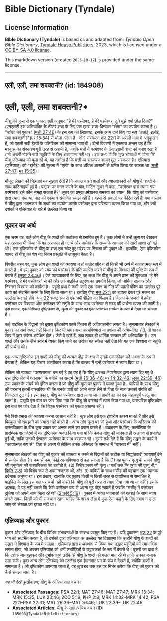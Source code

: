# Bible Dictionary (Tyndale)

## License Information

**Bible Dictionary (Tyndale)** is based on and adapted from: _Tyndale Open Bible Dictionary_, [Tyndale House Publishers](https://tyndaleopenresources.com/), 2023, which is licensed under a [CC BY-SA 4.0 license](https://creativecommons.org/licenses/by-sa/4.0/legalcode.en).

This markdown version (created `2025-10-17`) is provided under the same license.



--------------------------------

## एली, एली, लमा शबक्तनी? (id: 184908)

एली, एली, लमा शबक्तनी?\*
========================

यीशु की क्रूस से एक पुकार, सही अनुवाद "हे मेरे परमेश्वर, हे मेरे परमेश्वर, तूने मुझे क्यों छोड़ दिया?" (एनएलटी इस अभिव्यक्ति के तीसरे शब्द के लिए एक दूसरा शब्द\-विन्यास "लेमा" का उपयोग करता है।) "उपेक्षा की पुकार" ([मत्ती 27:46](https://ref.ly/Matt27:46)) के इस रूप की लिखावट, इसके अन्य दर्ज किए गए रूप "इलोई, इलोई, लमा शबक्तनी?"([मर 15:34](https://ref.ly/Mark15:34)) से थोड़ा अलग है। दोनों संस्करण [भज 22:1](https://ref.ly/Ps22:1) के अरामी भाषा में अनुकूलन हैं, जो पहली सदी ईस्वी के पलिश्तिन की सामान्य भाषा थी। दोनों विवरणों में एकमात्र अन्तर यह है कि मरकुस का संस्करण पूरी तरह से अरामी है, जबकि मत्ती ने परमेश्वर के लिए इब्रानी शब्द को बनाए रखा है (जो अरामी बोलने वाले यहूदियों के लिए असामान्य नहीं था)। इस तथ्य से कि कुछ श्रोताओं ने सोचा कि यीशु एलिय्याह को बुला रहे थे, यह दर्शाता है कि मत्ती का संस्करण शायद मूल संस्करण है। एलियास (एलिय्याह) को "इलोई" की तुलना में "एली" के साथ अधिक आसानी से भ्रमित किया जा सकता था ([मत्ती 27:47](https://ref.ly/Matt27:47); [मर 15:35](https://ref.ly/Mark15:35))। 

मौजूद लेखन की भिन्नताएं यह सुझाव देती हैं कि नकल करने वालों और व्याख्याकारों को यीशु के शब्दों के साथ कठिनाइयाँ हुई हैं। पद्यांश पर मनन करने के बाद, मार्टिन लूथर ने कहा, “परमेश्वर द्वारा त्यागा गया परमेश्वर! इसे कौन समझ सकता है?” लूथर का प्रमुख धर्मशास्त्र समस्या का बयान, कि यीशु को परमेश्वर द्वारा त्यागा गया था, पाठ की एकमात्र संभावित समझ नहीं है। बहस दो सवालों पर केंद्रित रही है: क्या वास्तव में यीशु द्वारा भजनकार के शब्दों का उपयोग करके परमेश्वर द्वारा परित्याग व्यक्त किया गया था, और क्यों दर्शकों ने एलिय्याह के बारे में उल्लेख किया था।

पुकार का अर्थ
-------------

एक चरम पर, कई लोग यीशु के शब्दों की कठोरता से प्रभावित हुए हैं। कुछ लोगों ने उन्हें क्रूस पर देखकर यह एहसास भी किया कि वह असफल हो गए थे और परमेश्वर के राज्य के आगमन की सारी आशा खो गई थी। उस दृष्टिकोण से यीशु के शब्द एक खोए हुए उद्देश्य पर निराशा की पुकार थी। हालाँकि, ऐसा दृष्टिकोण शायद ही यीशु की शेष नए नियम प्रस्तुति में उपयुक्त बैठता है।

विपरीत चरम पर, कुछ लोग इन शब्दों की व्याख्या न तो कठोर और न ही किसी भी अर्थ में नकारात्मक रूप में करते हैं। वे इस पुकार को स्वयं को परमेश्वर के प्रति समर्पित करने में यीशु के विश्वास की पुष्टि के रूप में देखते हैं ([लूका 23:46](https://ref.ly/Luke23:46))। ऐसे व्याख्याकारों के लिए, यह तथ्य कि यीशु ने अपने प्रश्न की शुरुआत "हे मेरे परमेश्वर, हे मेरे परमेश्वर" से की और एक बाइबिल उद्धरण का उपयोग किया, जो धार्मिक सत्कार और निरन्तर विश्वास को दर्शाता है। यहूदी प्रथा में कभी\-कभी एक भजन या गीत की पहली पंक्ति का उल्लेख पूरे कार्य को संदर्भित करने के लिए किया जाता था। इसलिए यीशु [भज 22:1](https://ref.ly/Ps22:1) का हवाला देकर पूरे भजन का उल्लेख कर रहे होंगे।[भज 22](https://ref.ly/Ps22:1-Ps22:31) स्पष्ट रूप से एक धर्मी पीड़ित का विलाप है। विलाप के भजनों में हमेशा परमेश्वर पर विश्वास और परमेश्वर की स्तुति के साथ\-साथ परमेश्वर से मदद की प्रार्थना व्यक्त की जाती है। इस प्रकार, एक निश्चित दृष्टिकोण से, क्रूस की पुकार को एक आश्वस्त प्रार्थना के रूप में देखा जा सकता है।

कई बाइबिल के विद्वानों को दूसरा दृष्टिकोण पहले जितना ही अविश्वसनीय लगता है। सुसमाचार लेखकों ने पुकार का अर्थ स्पष्ट नहीं किया। फिर भी अगर शब्द आत्मविश्वास या प्रशंसा की अभिव्यक्ति होते, तो शास्त्र लेख में कुछ संकेत अपेक्षित होते। जैसे वे खड़े हैं, शब्द शायद ही धार्मिक सत्कार की अभिव्यक्ति हैं। उन शब्दों और उनके ऊँचे स्वर में व्यक्त किए जाने का तरीका यह संकेत नहीं देता कि यह एक विश्वास या स्तुति की प्रार्थना थी।

एक अन्य दृष्टिकोण इन शब्दों को यीशु की अत्यंत पीड़ा के क्षण में उनके एकाकीपन की भावना के रूप में देखता है, लेकिन यह विचार अस्वीकार करता है कि वास्तव में उन्हें परमेश्वर ने त्याग दिया था।

लेकिन जो व्याख्या "परम्परागत" बन गई है वह यह है कि यीशु *वास्तव में* परमेश्वर द्वारा त्याग दिए गए थे। उस दृष्टिकोण में गतसमनी के बगीचे का सन्दर्भ ([मत्ती 26:36–46](https://ref.ly/Matt26:36-Matt26:46); [मर 14:32–42](https://ref.ly/Mark14:32-Mark14:42); [लूका 22:39–46](https://ref.ly/Luke22:39-Luke22:46)) उस प्रकार के संघर्ष को इंगित करता है जो यीशु की क्रूस पर पुकार में व्यक्त हुआ है। पापियों के साथ यीशु की पहचान इतनी वास्तविक थी कि उनके पापों को अपने ऊपर लेने से पिता के साथ उनकी संगति की निकटता टूट गई। इस प्रकार, यीशु का परमेश्वर द्वारा त्यागा जाना प्रायश्चित का एक महत्वपूर्ण पहलू माना जाता है। यद्यपि इस बात पर जोर दिया गया कि यीशु को वास्तव में त्याग दिया गया था, पारम्परिक दृष्टिकोण इस बात पर जोर देता है कि त्रिएक परमेश्वर की एकता अखण्ड रही।

ऐसे विरोधाभास की व्याख्या करना आसान नहीं है। कुछ लोग इसे एक ईश्वरीय रहस्य मानते हैं और इसे बिल्कुल भी समझाने का प्रयास नहीं करते हैं। अन्य लोग क्रूस पर जो हुआ और परमेश्वर के अस्तित्व की वास्तविकता के बीच कुछ प्रकार का अन्तर लाने का प्रयास करते हैं। उदाहरण के लिए, कलीसिया के प्रारम्भिक शताब्दियों में यह दृष्टिकोण व्यक्त किया गया था कि केवल यीशु की मानवता ही अलगाव से प्रभावित हुई थी, ताकि उनकी ईश्वरता परमेश्वर के साथ बरक़रार रहे। दूसरे तर्क देते हैं कि यीशु उद्धार के कार्य में "कार्यात्मक रूप से" पिता से अलग थे लेकिन उनके अस्तित्व के सम्बन्ध में "वास्तव में" नहीं।

सुसमाचार लेखकों का यीशु की पुकार की व्याख्या न करने से विद्वानों को सटीक या सिद्धांतवादी व्याख्याएँ देने में संकोच होता है। कम से कम, कोई आत्मविश्वास से कह सकता है कि (1\) यह पुकार मृत्यु के सामने यीशु की मनुष्यत्व की वास्तविकता को दर्शाती है, (2\) विशेष प्रकार की मृत्यु ("यहाँ तक कि क्रूस की मृत्यु भी," [फिलि 2:8](https://ref.ly/Phil2:8)) जो विशेष रूप से अपमानजनक थी, और (3\) पापियों के साथ मसीह की पहचान एक भयानक दर्दनाक अनुभव था। इस प्रकार, हालांकि यह पुकार किसी न किसी तरह से प्रायश्चित से सम्बंधित है, बाइबिल के लेख इस बात पर चर्चा नहीं करते कि यीशु को पूरी तरह से त्याग दिया गया था या नहीं। इसके अलावा, वे यह नहीं बताते कि कैसे परमेश्वर पाप से अपना मुह मोड़ सकते हैं जबकि "मसीह में परमेश्वर दुनिया को अपने साथ मिला रहे थे" ([2 कुरि 5:19](https://ref.ly/2Cor5:19))। पुकार में व्यक्त भावनाओं की गहराई के साथ न्याय करते समय, किसी को भी सावधान रहना चाहिए कि शास्त्र लेख में कुछ ऐसा कहने के लिए दबाव न डाला जाए जो लेखक का इरादा नहीं था।

एलिय्याह और पुकार
-----------------

पुकार और एलिय्याह के बीच विभिन्न संभावनाओं के सम्बन्ध प्रस्तुत किए गए हैं। यदि पुकारना [भज 22](https://ref.ly/Ps22:1-Ps22:31) के पूरे भाग को संदर्भित करता है, तो दर्शकों द्वारा एलिय्याह का उल्लेख यह दिखाएगा कि उन्होंने यीशु के शब्दों को उद्धार में विश्वास के रूप में समझा। एलिय्याह द्वारा मध्यस्थता से किया गया उद्धार यहूदियों को स्वाभाविक लगता होगा, जो अक्सर एलिय्याह को धर्मी उत्पीड़ितों के उद्धारकर्ता के रूप में देखते थे। दूसरों का दावा है कि दर्शक जानबूझकर और दुर्भावनापूर्ण तरीके से यीशु के शब्दों को गलत मान रहे थे ताकि उनका मजाक उड़ा सकें। कुछ अन्य लोग एलिय्याह का उल्लेख एक ईमानदार भ्रम के रूप में देखते हैं, क्योंकि शब्दों में समानता है। जो दृष्टिकोण अपनाया जाता है, वह कुछ हद तक इस पर निर्भर करेगा कि यीशु की पुकार को कैसे समझा जाता है।

*यह भी देखें*  क्रुसीकरण; यीशु के अन्तिम सात वचन।

* **Associated Passages:** PSA 22:1; MAT 27:46; MAT 27:47; MRK 15:34; MRK 15:35; LUK 23:46; 2CO 5:19; PHP 2:8; MRK 14:32–MRK 14:42; PSA 22:1–PSA 22:31; MAT 26:36–MAT 26:46; LUK 22:39–LUK 22:46
* **Associated Articles:** यीशु के सात अन्तिम वचन (ID: `185008@TyndaleBibleDictionary`)

